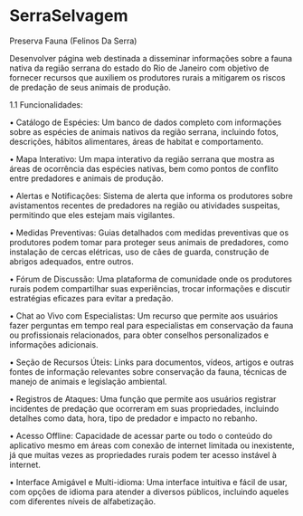 # SerraSelvagem

Preserva Fauna (Felinos Da Serra)

Desenvolver página web destinada a disseminar informações sobre a fauna nativa da região serrana do estado do Rio de Janeiro com objetivo de fornecer recursos que auxiliem os produtores rurais a mitigarem os riscos de predação de seus animais de produção.

1.1	Funcionalidades:

•	Catálogo de Espécies: Um banco de dados completo com informações sobre as espécies de animais nativos da região serrana, incluindo fotos, descrições, hábitos alimentares, áreas de habitat e comportamento.

•	Mapa Interativo: Um mapa interativo da região serrana que mostra as áreas de ocorrência das espécies nativas, bem como pontos de conflito entre predadores e animais de produção.

•	Alertas e Notificações: Sistema de alerta que informa os produtores sobre avistamentos recentes de predadores na região ou atividades suspeitas, permitindo que eles estejam mais vigilantes.

•	Medidas Preventivas: Guias detalhados com medidas preventivas que os produtores podem tomar para proteger seus animais de predadores, como instalação de cercas elétricas, uso de cães de guarda, construção de abrigos adequados, entre outros.

•	Fórum de Discussão: Uma plataforma de comunidade onde os produtores rurais podem compartilhar suas experiências, trocar informações e discutir estratégias eficazes para evitar a predação.

•	Chat ao Vivo com Especialistas: Um recurso que permite aos usuários fazer perguntas em tempo real para especialistas em conservação da fauna ou profissionais relacionados, para obter conselhos personalizados e informações adicionais.

•	Seção de Recursos Úteis: Links para documentos, vídeos, artigos e outras fontes de informação relevantes sobre conservação da fauna, técnicas de manejo de animais e legislação ambiental.

•	Registros de Ataques: Uma função que permite aos usuários registrar incidentes de predação que ocorreram em suas propriedades, incluindo detalhes como data, hora, tipo de predador e impacto no rebanho.

•	Acesso Offline: Capacidade de acessar parte ou todo o conteúdo do aplicativo mesmo em áreas com conexão de internet limitada ou inexistente, já que muitas vezes as propriedades rurais podem ter acesso instável à internet.

•	Interface Amigável e Multi-idioma: Uma interface intuitiva e fácil de usar, com opções de idioma para atender a diversos públicos, incluindo aqueles com diferentes níveis de alfabetização.
